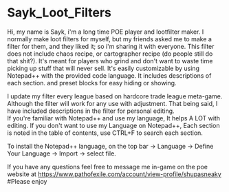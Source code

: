 # Sayk_Loot_Filters
Hi, my name is Sayk, i'm a long time POE player and lootfilter maker. I normally make loot filters for myself, but my friends asked me to make a filter for them, and they liked it; so i'm sharing it with everyone.
This filter does not include chaos recipe, or cartographer recipe (do people still do that shit?). 
It's meant for players who grind and don't want to waste time picking up stuff that will never sell.
It's easily customizable by using Notepad++ with the provided code language.
It includes descriptions of each section. and preset blocks for easy hiding or showing.

I update my filter every league based on hardcore trade league meta-game.
Although the filter will work for any use with adjustment. 
That being said, I have included descriptions in the filter for personal editing.  
If you're familiar with Notepad++ and use my language, It helps A LOT with editing.
If you don't want to use my Language on Notepad++, Each section is noted in the table of contents, use CTRL+F to search each section.

To install the Notepad++ language, on the top bar -> Language -> Define Your Language -> Import -> select file.

If you have any questions feel free to message me in-game on the poe website at https://www.pathofexile.com/account/view-profile/shupasneaky
#Please enjoy

